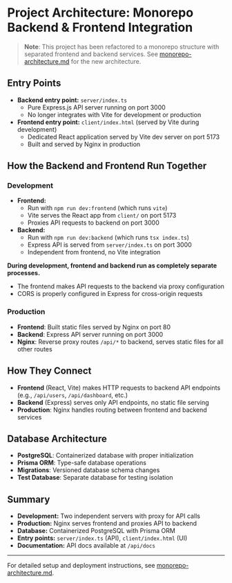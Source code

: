 # Project Architecture: Monorepo Backend & Frontend Integration

> **Note**: This project has been refactored to a monorepo structure with separated frontend and backend services. See [monorepo-architecture.md](./monorepo-architecture.md) for the new architecture.

## Entry Points

- **Backend entry point:** `server/index.ts`
  - Pure Express.js API server running on port 3000
  - No longer integrates with Vite for development or production
- **Frontend entry point:** `client/index.html` (served by Vite during development)
  - Dedicated React application served by Vite dev server on port 5173
  - Built and served by Nginx in production

## How the Backend and Frontend Run Together

### Development
- **Frontend:**
  - Run with `npm run dev:frontend` (which runs `vite`)
  - Vite serves the React app from `client/` on port 5173
  - Proxies API requests to backend on port 3000
- **Backend:**
  - Run with `npm run dev:backend` (which runs `tsx index.ts`)
  - Express API is served from `server/index.ts` on port 3000
  - Independent from frontend, no Vite integration

**During development, frontend and backend run as completely separate processes.**
- The frontend makes API requests to the backend via proxy configuration
- CORS is properly configured in Express for cross-origin requests

### Production
- **Frontend**: Built static files served by Nginx on port 80
- **Backend**: Express API server running on port 3000
- **Nginx**: Reverse proxy routes `/api/*` to backend, serves static files for all other routes

## How They Connect
- **Frontend** (React, Vite) makes HTTP requests to backend API endpoints (e.g., `/api/users`, `/api/dashboard`, etc.)
- **Backend** (Express) serves only API endpoints, no static file serving
- **Production**: Nginx handles routing between frontend and backend services

## Database Architecture
- **PostgreSQL**: Containerized database with proper initialization
- **Prisma ORM**: Type-safe database operations
- **Migrations**: Versioned database schema changes
- **Test Database**: Separate database for testing isolation

## Summary
- **Development:** Two independent servers with proxy for API calls
- **Production:** Nginx serves frontend and proxies API to backend
- **Database:** Containerized PostgreSQL with Prisma ORM
- **Entry points:** `server/index.ts` (API), `client/index.html` (UI)
- **Documentation:** API docs available at `/api/docs`

---

For detailed setup and deployment instructions, see [monorepo-architecture.md](./monorepo-architecture.md).
